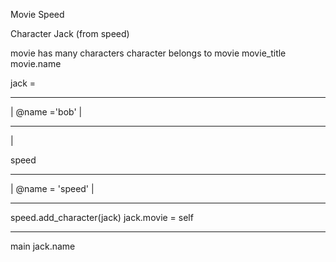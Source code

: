 Movie
  Speed

Character
  Jack (from speed)


movie has many characters
character belongs to movie
movie_title
  movie.name


jack =
_______
| @name ='bob'     |

________
|

speed
_______
|  @name = 'speed'    |


________
speed.add_character(jack)
jack.movie = self

______________________

main
jack.name
